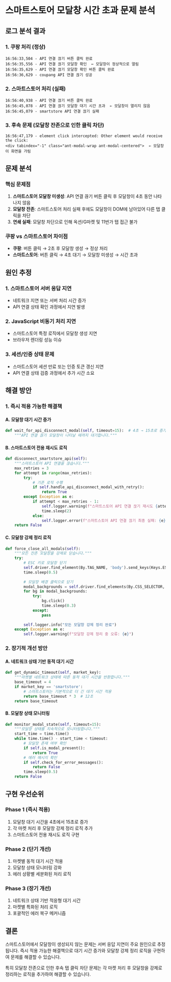 # 스마트스토어 모달창 시간 초과 문제 분석

## 로그 분석 결과

### 1. 쿠팡 처리 (정상)
```
16:56:33,504 - API 연결 끊기 버튼 클릭 완료
16:56:35,556 - API 연결 끊기 모달창 확인  ← 모달창이 정상적으로 열림
16:56:35,629 - API 연결 끊기 모달창 확인 버튼 클릭 완료
16:56:36,629 - coupang API 연결 끊기 성공
```

### 2. 스마트스토어 처리 (실패)
```
16:56:40,938 - API 연결 끊기 버튼 클릭 완료
16:56:45,078 - API 연결 끊기 모달창 대기 시간 초과  ← 모달창이 열리지 않음
16:56:45,079 - smartstore API 연결 끊기 실패
```

### 3. 후속 문제 (모달창 잔존으로 인한 클릭 차단)
```
16:56:47,179 - element click intercepted: Other element would receive the click: 
<div tabindex="-1" class="ant-modal-wrap ant-modal-centered">  ← 모달창이 화면을 가림
```

## 문제 분석

### 핵심 문제점
1. **스마트스토어 모달창 미생성**: API 연결 끊기 버튼 클릭 후 모달창이 4초 동안 나타나지 않음
2. **모달창 잔존**: 스마트스토어 처리 실패 후에도 모달창이 DOM에 남아있어 다른 탭 클릭을 차단
3. **연쇄 실패**: 모달창 차단으로 인해 옥션/G마켓 및 11번가 탭 접근 불가

### 쿠팡 vs 스마트스토어 차이점
- **쿠팡**: 버튼 클릭 → 2초 후 모달창 생성 → 정상 처리
- **스마트스토어**: 버튼 클릭 → 4초 대기 → 모달창 미생성 → 시간 초과

## 원인 추정

### 1. 스마트스토어 서버 응답 지연
- 네트워크 지연 또는 서버 처리 시간 증가
- API 연결 상태 확인 과정에서 지연 발생

### 2. JavaScript 비동기 처리 지연
- 스마트스토어 특정 로직에서 모달창 생성 지연
- 브라우저 렌더링 성능 이슈

### 3. 세션/인증 상태 문제
- 스마트스토어 세션 만료 또는 인증 토큰 갱신 지연
- API 연결 상태 검증 과정에서 추가 시간 소요

## 해결 방안

### 1. 즉시 적용 가능한 해결책

#### A. 모달창 대기 시간 증가
```python
def wait_for_api_disconnect_modal(self, timeout=15):  # 4초 → 15초로 증가
    """API 연결 끊기 모달창이 나타날 때까지 대기합니다."""
```

#### B. 스마트스토어 전용 재시도 로직
```python
def disconnect_smartstore_api(self):
    """스마트스토어 API 연결을 끊습니다."""
    max_retries = 3
    for attempt in range(max_retries):
        try:
            # 기존 로직 수행
            if self.handle_api_disconnect_modal_with_retry():
                return True
        except Exception as e:
            if attempt < max_retries - 1:
                self.logger.warning(f"스마트스토어 API 연결 끊기 재시도 {attempt + 1}/{max_retries}")
                time.sleep(2)
            else:
                self.logger.error(f"스마트스토어 API 연결 끊기 최종 실패: {e}")
    return False
```

#### C. 모달창 강제 정리 로직
```python
def force_close_all_modals(self):
    """모든 잔존 모달창을 강제로 닫습니다."""
    try:
        # ESC 키로 모달창 닫기
        self.driver.find_element(By.TAG_NAME, 'body').send_keys(Keys.ESCAPE)
        time.sleep(0.5)
        
        # 모달창 배경 클릭으로 닫기
        modal_backgrounds = self.driver.find_elements(By.CSS_SELECTOR, '.ant-modal-wrap')
        for bg in modal_backgrounds:
            try:
                bg.click()
                time.sleep(0.3)
            except:
                pass
                
        self.logger.info("모든 모달창 강제 정리 완료")
    except Exception as e:
        self.logger.warning(f"모달창 강제 정리 중 오류: {e}")
```

### 2. 장기적 개선 방안

#### A. 네트워크 상태 기반 동적 대기 시간
```python
def get_dynamic_timeout(self, market_key):
    """마켓별 네트워크 상태에 따른 동적 대기 시간을 반환합니다."""
    base_timeout = 4
    if market_key == 'smartstore':
        # 스마트스토어는 기본적으로 더 긴 대기 시간 적용
        return base_timeout * 3  # 12초
    return base_timeout
```

#### B. 모달창 상태 모니터링
```python
def monitor_modal_state(self, timeout=15):
    """모달창 상태를 지속적으로 모니터링합니다."""
    start_time = time.time()
    while time.time() - start_time < timeout:
        # 모달창 존재 여부 확인
        if self.is_modal_present():
            return True
        # 에러 메시지 확인
        if self.check_for_error_messages():
            return False
        time.sleep(0.5)
    return False
```

## 구현 우선순위

### Phase 1 (즉시 적용)
1. 모달창 대기 시간을 4초에서 15초로 증가
2. 각 마켓 처리 후 모달창 강제 정리 로직 추가
3. 스마트스토어 전용 재시도 로직 구현

### Phase 2 (단기 개선)
1. 마켓별 동적 대기 시간 적용
2. 모달창 상태 모니터링 강화
3. 에러 상황별 세분화된 처리 로직

### Phase 3 (장기 개선)
1. 네트워크 상태 기반 적응형 대기 시간
2. 마켓별 특화된 처리 로직
3. 포괄적인 에러 복구 메커니즘

## 결론

스마트스토어에서 모달창이 생성되지 않는 문제는 서버 응답 지연이 주요 원인으로 추정됩니다. 즉시 적용 가능한 해결책으로 대기 시간 증가와 모달창 강제 정리 로직을 구현하여 문제를 해결할 수 있습니다.

특히 모달창 잔존으로 인한 후속 탭 클릭 차단 문제는 각 마켓 처리 후 모달창을 강제로 정리하는 로직을 추가하여 해결할 수 있습니다.